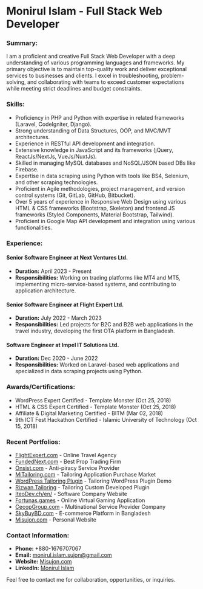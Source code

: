 # Monirul Islam - Full Stack Web Developer

### Summary:
I am a proficient and creative Full Stack Web Developer with a deep understanding of various programming languages and frameworks. My primary objective is to maintain top-quality work and deliver exceptional services to businesses and clients. I excel in troubleshooting, problem-solving, and collaborating with teams to exceed customer expectations while meeting strict deadlines and budget constraints.

### Skills:
- Proficiency in PHP and Python with expertise in related frameworks (Laravel, CodeIgniter, Django).
- Strong understanding of Data Structures, OOP, and MVC/MVT architectures.
- Experience in RESTful API development and integration.
- Extensive knowledge in JavaScript and its frameworks (jQuery, ReactJs/NextJs, VueJs/NuxtJs).
- Skilled in managing MySQL databases and NoSQL/JSON based DBs like Firebase.
- Expertise in data scraping using Python with tools like BS4, Selenium, and other scraping technologies.
- Proficient in Agile methodologies, project management, and version control systems (Git, GitLab, GitHub, Bitbucket).
- Over 5 years of experience in Responsive Web Design using various HTML & CSS frameworks (Bootstrap, Skeleton) and frontend JS frameworks (Styled Components, Material Bootstrap, Tailwind).
- Proficient in Google Map API development and integration using various functionalities.

### Experience:
#### Senior Software Engineer at Next Ventures Ltd.
- **Duration:** April 2023 - Present
- **Responsibilities:** Working on trading platforms like MT4 and MT5, implementing micro-service-based systems, and contributing to application architecture.

#### Senior Software Engineer at Flight Expert Ltd.
- **Duration:** July 2022 - March 2023
- **Responsibilities:** Led projects for B2C and B2B web applications in the travel industry, developing the first OTA platform in Bangladesh.

#### Software Engineer at Impel IT Solutions Ltd.
- **Duration:** Dec 2020 - June 2022
- **Responsibilities:** Worked on Laravel-based web applications and specialized in data scraping projects using Python.

### Awards/Certifications:
- WordPress Expert Certified - Template Monster (Oct 25, 2018)
- HTML & CSS Expert Certified - Template Monster (Oct 25, 2018)
- Affiliate & Digital Marketing Certified - BITM (Mar 02, 2018)
- 9th ICT Fest Hackathon Certified - Islamic University of Technology (Oct 15, 2018)

### Recent Portfolios:
- [FlightExpert.com](https://flightexpert.com/) - Online Travel Agency
- [FundedNext.com](https://fundednext.com/) - Best Prop Trading Firm
- [Onsist.com](https://www.onsist.com/) - Anti-piracy Service Provider
- [MiTailoring.com](https://mitailoring.com/) - Tailoring Application Purchase Market
- [WordPress Tailoring Plugin](https://wp.mitailoring.com/) - Tailoring WordPress Plugin Demo
- [Rizwan Tailoring](https://rizwan.mitailoring.com/) - Tailoring Custom Developed Plugin
- [IteoDev.ch/en/](https://iteodev.ch/en/) - Software Company Website
- [Fortunas.games](https://fortunas.games/) - Online Virtual Gaming Application
- [CecopGroup.com](https://cecopgroup.com/) - Multinational Service Provider Company
- [SkyBuyBD.com](https://www.skybuybd.com/) - E-commerce Platform in Bangladesh
- [Misujon.com](https://misujon.com/) - Personal Website

### Contact Information:
- **Phone:** +880-1676707067
- **Email:** monirul.islam.sujon@gmail.com
- **Website:** [Misujon.com](https://www.misujon.com)
- **LinkedIn:** [Monirul Islam](https://www.linkedin.com/in/misujon/)

Feel free to contact me for collaboration, opportunities, or inquiries.
